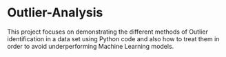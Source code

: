 # Outlier-Analysis
This project focuses on demonstrating the different methods of Outlier identification in a data set using Python code and also how to treat them in order to avoid underperforming Machine Learning models.
